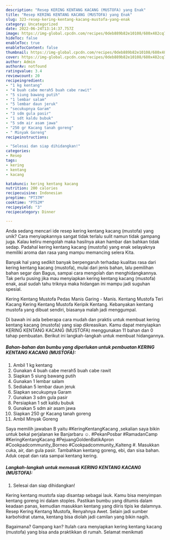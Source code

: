 ```yaml
---
description: "Resep KERING KENTANG KACANG (MUSTOFA) yang Enak"
title: "Resep KERING KENTANG KACANG (MUSTOFA) yang Enak"
slug: 323-resep-kering-kentang-kacang-mustofa-yang-enak
category: Uncategorized
date: 2022-06-24T13:14:37.757Z
image: https://img-global.cpcdn.com/recipes/0deb889b82e10108/680x482cq70/kering-kentang-kacang-mustofa-foto-resep-utama.jpg
hideToc: false
enableToc: true
enableTocContent: false
thumbnail: https://img-global.cpcdn.com/recipes/0deb889b82e10108/680x482cq70/kering-kentang-kacang-mustofa-foto-resep-utama.jpg
cover: https://img-global.cpcdn.com/recipes/0deb889b82e10108/680x482cq70/kering-kentang-kacang-mustofa-foto-resep-utama.jpg
author: Admin
authorAv: notfound
ratingvalue: 3.4
reviewcount: 20
recipeingredient:
- "1 kg kentang"
- "4 buah cabe merah5 buah cabe rawit"
- "5 siung bawang putih"
- "1 lembar salam"
- "5 lembar daun jeruk"
- "secukupnya Garam"
- "3 sdm gula pasir"
- "1 sdt kaldu bubuk"
- "5 sdm air asam jawa"
- "250 gr Kacang tanah goreng"
- " Minyak Goreng"
recipeinstructions:

- "Selesai dan siap dihidangkan!"
categories:
- Resep
tags:
- kering
- kentang
- kacang

katakunci: kering kentang kacang 
nutrition: 200 calories
recipecuisine: Indonesian
preptime: "PT37M"
cooktime: "PT52M"
recipeyield: "3"
recipecategory: Dinner

---
```





Anda sedang mencari ide resep kering kentang kacang (mustofa) yang unik? Cara menyiapkannya sangat tidak terlalu sulit namun tidak gampang juga. Kalau keliru mengolah maka hasilnya akan hambar dan bahkan tidak sedap. Padahal kering kentang kacang (mustofa) yang enak selayaknya memiliki aroma dan rasa yang mampu memancing selera Kita.





Banyak hal yang sedikit banyak berpengaruh terhadap kualitas rasa dari kering kentang kacang (mustofa), mulai dari jenis bahan, lalu pemilihan bahan segar dan Bagus, sampai cara mengolah dan menghidangkannya. Tak perlu pusing jika mau menyiapkan kering kentang kacang (mustofa) enak,      asal sudah tahu triknya maka hidangan ini mampu jadi suguhan spesial.














Kering Kentang Mustofa Pedas Manis Garing - Manis. Kentang Mustofa Teri Kacang Kering Kentang Mustofa Keripik Kentang. Kebanyakan kentang mustofa yang dibuat sendiri, biasanya malah jadi menggumpal.






Di bawah ini ada beberapa cara mudah dan praktis untuk membuat kering kentang kacang (mustofa) yang siap dikreasikan. Kamu dapat menyiapkan KERING KENTANG KACANG (MUSTOFA) menggunakan 11 bahan dan 0 tahap pembuatan. Berikut ini langkah-langkah untuk membuat hidangannya.

<!--inarticleads1-->

##### Bahan-bahan dan bumbu yang diperlukan untuk pembuatan KERING KENTANG KACANG (MUSTOFA):

1. Ambil 1 kg kentang
1. Gunakan 4 buah cabe merah5 buah cabe rawit
1. Siapkan 5 siung bawang putih
1. Gunakan 1 lembar salam
1. Sediakan 5 lembar daun jeruk
1. Siapkan secukupnya Garam
1. Gunakan 3 sdm gula pasir
1. Persiapkan 1 sdt kaldu bubuk
1. Gunakan 5 sdm air asam jawa
1. Siapkan 250 gr Kacang tanah goreng
1. Ambil  Minyak Goreng


Saya memilih jawaban B yaitu #KeringKentangKacang ,sekalian saya bikin untuk bekal perjalanan ke Banjarbaru ☺️. #PekanPosbar #RamadanCamp #KeringKentangKacang #PejuangGoldenBatikApron #Cookpadcommunity_Borneo #Cookpadcommunity_Kalteng #. Masukkan cuka, air, dan gula pasir. Tambahkan kentang goreng, ebi, dan sisa bahan. Aduk cepat dan rata sampai kentang kering. 

<!--inarticleads2-->

##### Langkah-langkah untuk memasak KERING KENTANG KACANG (MUSTOFA):


1. Selesai dan siap dihidangkan!

Kering kentang mustofa siap disantap sebagai lauk. Kamu bisa menyimpan kentang goreng ini dalam stoples. Pastikan bumbu yang ditumis dalam keadaan panas, kemudian masukkan kentang yang diiris tipis ke dalamnya. Resep Kering Kentang Mustofa, Renyahnya Awet. Selain jadi sumber karbohidrat utama, kentang bisa diolah jadi camilan yang bikin nagih. 

Bagaimana? Gampang kan? Itulah cara menyiapkan kering kentang kacang (mustofa) yang bisa anda praktikkan di rumah. Selamat menikmati
